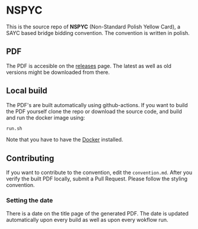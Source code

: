 # NSPYC
This is the source repo of **NSPYC** (Non-Standard Polish Yellow Card), a SAYC based bridge bidding convention. The convention is written in polish.

## PDF
The PDF is accesible on the [releases](https://github.com/ThePinion/nspyc/releases) page. The latest as well as old versions might be downloaded from there.

## Local build
The PDF's are built automatically using github-actions. If you want to build the PDF yourself clone the repo or download the source code, and build and run the docker image using:
```bash
run.sh
``` 
Note that you have to have the [Docker](https://www.docker.com/) installed.

## Contributing
If you want to contribute to the convention, edit the `convention.md`. After you verify the built PDF locally, submit a Pull Request. Please follow the styling convention. 

### Setting the date
There is a date on the title page of the generated PDF. The date is updated automatically upon every build as well as upon every wokflow run.